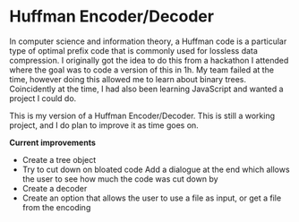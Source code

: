# Huffman Encoder/Decoder
In computer science and information theory, a Huffman code is a particular type of optimal prefix code that is commonly used for lossless data compression. I originally got the idea to do this from a hackathon I attended where the goal was to code a version of this in 1h. My team failed at the time, however doing this allowed me to learn about binary trees. Coincidently at the time, I had also been learning JavaScript and wanted a project I could do.

This is my version of a Huffman Encoder/Decoder. This is still a working project, and I do plan to improve it as time goes on.

**Current improvements**
- Create a tree object
- Try to cut down on bloated code
Add a dialogue at the end which allows the user to see how much the code was cut down by
- Create a decoder
- Create an option that allows the user to use a file as input, or get a file from the encoding